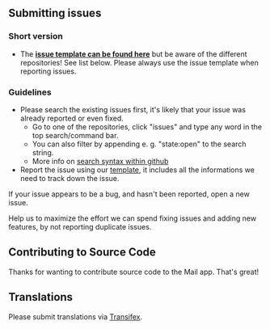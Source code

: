 ## Submitting issues

### Short version

 * The [**issue template can be found here**](https://raw.github.com/nextcloud/spreed/master/.github/issue_template.md) but be aware of the different repositories! See list below. Please always use the issue template when reporting issues.

### Guidelines
* Please search the existing issues first, it's likely that your issue was already reported or even fixed.
  - Go to one of the repositories, click "issues" and type any word in the top search/command bar.
  - You can also filter by appending e. g. "state:open" to the search string.
  - More info on [search syntax within github](https://help.github.com/articles/searching-issues)
* Report the issue using our [template](https://raw.github.com/nextcloud/spreed/master/.github/issue_template.md), it includes all the informations we need to track down the issue.

If your issue appears to be a bug, and hasn't been reported, open a new issue.

Help us to maximize the effort we can spend fixing issues and adding new features, by not reporting duplicate issues.


## Contributing to Source Code

Thanks for wanting to contribute source code to the Mail app. That's great!

## Translations
Please submit translations via [Transifex](https://www.transifex.com/nextcloud/nextcloud/spreed/).
